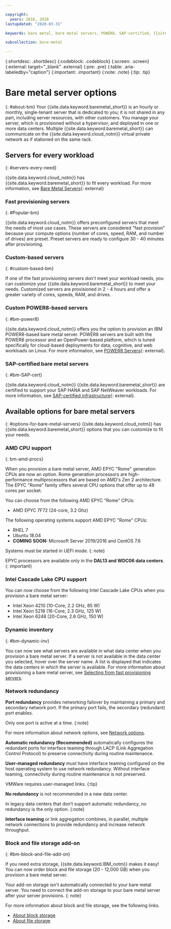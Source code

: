 ```yaml
---

copyright:
  years: 2016, 2020
lastupdated: "2020-03-31"

keywords: bare metal, bare metal servers, POWER8, SAP-certified, {{site.data.keyword.baremetal_long}}, {{site.data.keyword.baremetal_short}}, available bare metal, cascade lake, amd EPYC, amd, Rome

subcollection: bare-metal

---
```


{:shortdesc: .shortdesc}
{:codeblock: .codeblock}
{:screen: .screen}
{:external: target="_blank" .external}
{:pre: .pre}
{:table: .aria-labeledby="caption"}
{:important: .important}
{:note: .note}
{:tip: .tip}

# Bare metal server options
{: #about-bm}
Your {{site.data.keyword.baremetal_short}} is an hourly or monthly, single-tenant server that is dedicated to you; it is not shared in any part, including server resources, with other customers. You manage your server, which is provisioned without a hypervisor, and deployed in one or more data centers. Multiple {{site.data.keyword.baremetal_short}} can communicate on the {{site.data.keyword.cloud_notm}} virtual private network as if stationed on the same rack.

## Servers for every workload
{: #servers-every-need}

{{site.data.keyword.cloud_notm}} has {{site.data.keyword.baremetal_short}} to fit every workload. For more information, see [Bare Metal Servers](https://www.ibm.com/cloud/bare-metal-servers){: external}

### Fast provisioning servers
{: #Popular-bm}

{{site.data.keyword.cloud_notm}} offers preconfigured servers that meet the needs of most use cases. These servers are considered "fast provision" because your compute options (number of cores, speed, RAM, and number of drives) are preset. Preset servers are ready to configure 30 - 40 minutes after provisioning.

### Custom-based servers
{: #custom-based-bm}

If one of the fast provisioning servers don't meet your workload needs, you can customize your {{site.data.keyword.baremetal_short}} to meet your needs. Customized servers are provisioned in 2 - 4 hours and offer a greater variety of cores, speeds, RAM, and drives.

### Custom POWER8-based servers
{: #bm-power8}

{{site.data.keyword.cloud_notm}} offers you the option to provision an IBM POWER8-based bare metal server. POWER8 servers are built with the POWER8 processor and an OpenPower-based platform, which is tuned specifically for cloud-based deployments for data, cognitive, and web workloads on Linux. For more information, see [POWER8 Servers](https://www.ibm.com/cloud/bare-metal-servers/power){: external}.

### SAP-certified bare metal servers
{: #bm-SAP-cert}

{{site.data.keyword.cloud_notm}} {{site.data.keyword.baremetal_short}} are certified to support your SAP HANA and SAP NetWeaver workloads. For more information, see [SAP-certified infrastructure](https://www.ibm.com/cloud/sap/certified-infrastructure){: external}.

## Available options for bare metal servers <!--test new section - test as each option goes GA-->
{: #options-for-bare-metal-servers}
{{site.data.keyword.cloud_notm}} has {{site.data.keyword.baremetal_short}} options that you can customize to fit your needs.

### AMD CPU support
{: bm-amd-procs}

When you provision a bare metal server, AMD EPYC "Rome" generation CPUs are now an option. Rome generation processors are high-performance multiprocessors that are based on AMD's Zen 2 architecture. The EPYC "Rome" family offers several CPU options that offer up to 48 cores per socket.  

You can choose from the following AMD EPYC "Rome" CPUs:
* AMD EPYC 7F72 (24-core, 3.2 Ghz)
<!--* AMD EPYC 7552 (48-core, 2.2 Ghz)-->
<!--* AMD EPYC 7542 (32-core, 2.9 Ghz)-->
<!--* AMD EPYC 7642 (48-core 2.3 Ghz)-->

The following operating systems support AMD EPYC "Rome" CPUs:
* RHEL 7
* Ubuntu 18.04
* **COMING SOON:** Microsoft Server 2019/2016 and CentOS 7.6 <br>


Systems must be started in UEFI mode.
{: note} 

EPYC processors are available only in the **DAL13 and WDC06 data centers**.
{: important}

<!--| Multi-Zone Region | | |
|:---|:---|:---|
| Dallas | Frankfurt | Tokyo |
| Sydney | London | Washington DC |-->

<!--{: caption="Table 1. MZRs that offer AMD EPYC "Rome" CPUs" caption-side="top"}-->

<!--| {{site.data.keyword.CloudDataCent_notm}} | Location | 
|:----------------------|:---------|
| DAL09 | Dallas |
| DAL10 | Dallas |
| DAL12 | Dallas | 
| DAL13 | Dallas |
| FRA02 | Frankfurt | 
| FRA04 | Frankfurt | 
| FRA05 | Frankfurt | 
| TOK02 | Tokyo |
| TOK04 | Tokyo |
| TOK05 | Tokyo |
| SYD01 | Sydney |
| SYD04 | Sydney |
| SYD05 | Sydney |-->

### Intel Cascade Lake CPU support
<!--Need to add which servers are also available for SAP once the certification is done-->
You can now choose from the following Intel Cascade Lake CPUs when you provision a bare metal server:

* Intel Xeon 4210 (10-Core, 2.2 GHz, 85 W)
* Intel Xeon 5218 (16-Core, 2.3 GHz, 125 W)
* Intel Xeon 6248 (20-Core, 2.6 GHz, 150 W)

### Dynamic inventory
{: #bm-dynamic-inv}

You can now see what servers are available in what data center when you provision a bare metal server. If a server is not available in the data center you selected, hover over the server name. A list is displayed that indicates the data centers in which the server is available. For more information about provisioning a bare metal server, see [Selecting from fast provisioning servers](/docs/bare-metal?topic=bare-metal-bm-select-popular-servers).

### Network redundancy 

**Port redundancy** provides networking failover by maintaining a primary and secondary network port. If the primary port fails, the secondary (redundant) port enables. 

Only one port is active at a time. 
{:note}

For more information about network options, see [Network options](https://test.cloud.ibm.com/docs/bare-metal?topic=bare-metal-network-options).

**Automatic redundancy (Recommended)** automatically configures the redundant ports for interface teaming through LACP (Link Aggregation Control Protocol) to preserve connectivity during routine maintenance.

**User-managed redundancy** must have interface teaming configured on the host operating system to use network redundancy. Without interface teaming, connectivity during routine maintenance is not preserved.

VMWare requires user-managed links.
{:tip}

**No redundancy** is not recommended in a new data center.

In legacy data centers that don’t support automatic redundancy, no redundancy is the only option.
{:note}

**Interface teaming** or link aggregation combines, in parallel, multiple network connections to provide redundancy and increase network throughput.

### Block and file storage add-on
{: #bm-block-and-file-add-on}

If you need extra storage, {{site.data.keyword.IBM_notm}} makes it easy! You can now order block and file storage (20 - 12,000 GB) when you provision a bare metal server.

Your add-on storage isn't automatically connected to your bare metal server. You need to connect the add-on storage to your bare metal server after your server provisions.
{: note}

<!--The add-on storage shares the data center that your bare metal server is on.-->

For more information about block and file storage, see the following links.
* [About block storage](/docs/BlockStorage?topic=BlockStorage-About)
* [About file storage](/docs/FileStorage?topic=FileStorage-about)
